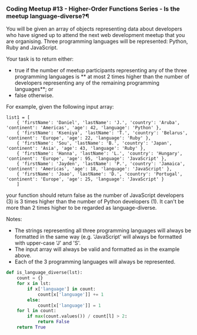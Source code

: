 ### Coding Meetup #13 - Higher-Order Functions Series - Is the meetup language-diverse?¶
You will be given an array of objects representing data about developers who have signed up to attend the next web development meetup that you are organising. Three programming languages will be represented: Python, Ruby and JavaScript.

Your task is to return either:

* true if the number of meetup participants representing any of the three programming languages is ** at most 2 times higher than the number of developers representing any of the remaining programming languages**; or
* false otherwise.

For example, given the following input array:

```
list1 = [
    { 'firstName': 'Daniel', 'lastName': 'J.', 'country': 'Aruba', 'continent': 'Americas', 'age': 42, 'language': 'Python' },
    { 'firstName': 'Kseniya', 'lastName': 'T.', 'country': 'Belarus', 'continent': 'Europe', 'age': 22, 'language': 'Ruby' },
    { 'firstName': 'Sou', 'lastName': 'B.', 'country': 'Japan', 'continent': 'Asia', 'age': 43, 'language': 'Ruby' },
    { 'firstName': 'Hanna', 'lastName': 'L.', 'country': 'Hungary', 'continent': 'Europe', 'age': 95, 'language': 'JavaScript' },
    { 'firstName': 'Jayden', 'lastName': 'P.', 'country': 'Jamaica', 'continent': 'Americas', 'age': 18, 'language': 'JavaScript' },
    { 'firstName': 'Joao', 'lastName': 'D.', 'country': 'Portugal', 'continent': 'Europe', 'age': 25, 'language': 'JavaScript' }
    ]
```

your function should return false as the number of JavaScript developers (3) is 3 times higher than the number of Python developers (1). It can't be more than 2 times higher to be regarded as language-diverse.

Notes:

* The strings representing all three programming languages will always be formatted in the same way (e.g. 'JavaScript' will always be formatted with upper-case 'J' and 'S'.
* The input array will always be valid and formatted as in the example above.
* Each of the 3 programming languages will always be represented.

```py
def is_language_diverse(lst): 
    count = {}
    for x in lst:
        if x['language'] in count:
            count[x['language']] += 1
        else:
            count[x['language']] = 1
    for l in count:
        if max(count.values()) / count[l] > 2:
            return False
    return True
```

